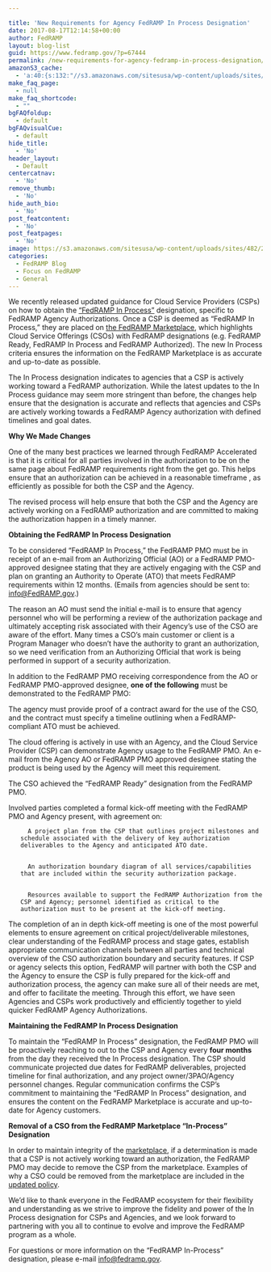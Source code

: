 ```yaml
---

title: 'New Requirements for Agency FedRAMP In Process Designation'
date: 2017-08-17T12:14:58+00:00
author: FedRAMP
layout: blog-list
guid: https://www.fedramp.gov/?p=67444
permalink: /new-requirements-for-agency-fedramp-in-process-designation/
amazonS3_cache:
  - 'a:40:{s:132:"//s3.amazonaws.com/sitesusa/wp-content/uploads/sites/482/2016/06/FedRAMP-Requirements-for-Obtaining-In-Process-Designation_FINAL.pdf";s:5:"67446";s:99:"//www.fedramp.gov/files/2016/06/FedRAMP-Requirements-for-Obtaining-In-Process-Designation_FINAL.pdf";s:5:"67446";s:88:"//www.fedramp.gov/files/2016/06/FedRAMP-JAB-PATO-Prioritization-Criteria-11102016-21.pdf";i:67047;s:121:"//s3.amazonaws.com/sitesusa/wp-content/uploads/sites/482/2016/06/FedRAMP-JAB-PATO-Prioritization-Criteria-11102016-21.pdf";i:67047;s:64:"//www.fedramp.gov/files/2016/06/JAB-Prioritization-Guidance1.pdf";i:67290;s:97:"//s3.amazonaws.com/sitesusa/wp-content/uploads/sites/482/2016/06/JAB-Prioritization-Guidance1.pdf";i:67290;s:56:"//www.fedramp.gov/files/2017/06/FedRAMP-Connect-Logo.png";i:67309;s:89:"//s3.amazonaws.com/sitesusa/wp-content/uploads/sites/482/2017/06/FedRAMP-Connect-Logo.png";i:67309;s:77:"//www.fedramp.gov/files/2016/06/CSP-JAB-P-ATO-Roles-and-Responsibilites-1.pdf";i:66905;s:110:"//s3.amazonaws.com/sitesusa/wp-content/uploads/sites/482/2016/06/CSP-JAB-P-ATO-Roles-and-Responsibilites-1.pdf";i:66905;s:73:"//www.fedramp.gov/files/2016/04/FedRAMP-Moderate-RAR-Template-v1.2-3.docx";i:67012;s:106:"//s3.amazonaws.com/sitesusa/wp-content/uploads/sites/482/2016/04/FedRAMP-Moderate-RAR-Template-v1.2-3.docx";i:67012;s:73:"//www.fedramp.gov/files/2017/08/FedRAMP_JAB-authorization-process_v-2.png";i:67426;s:106:"//s3.amazonaws.com/sitesusa/wp-content/uploads/sites/482/2017/08/FedRAMP_JAB-authorization-process_v-2.png";i:67426;s:87:"//www.fedramp.gov/files/2017/07/FedRAMP-icon_and_cover-for-templates_04262017_V1-46.png";i:67353;s:120:"//s3.amazonaws.com/sitesusa/wp-content/uploads/sites/482/2017/07/FedRAMP-icon_and_cover-for-templates_04262017_V1-46.png";i:67353;s:72:"//www.fedramp.gov/files/2017/07/Screen-Shot-2017-07-13-at-5.16.41-PM.png";i:67330;s:105:"//s3.amazonaws.com/sitesusa/wp-content/uploads/sites/482/2017/07/Screen-Shot-2017-07-13-at-5.16.41-PM.png";i:67330;s:71:"//www.fedramp.gov/files/2016/06/FedRAMP-Branding-Guidance_June-2017.pdf";i:67008;s:104:"//s3.amazonaws.com/sitesusa/wp-content/uploads/sites/482/2016/06/FedRAMP-Branding-Guidance_June-2017.pdf";i:67008;s:72:"//www.fedramp.gov/files/2017/06/Screen-Shot-2017-06-07-at-9.13.52-AM.png";i:67126;s:105:"//s3.amazonaws.com/sitesusa/wp-content/uploads/sites/482/2017/06/Screen-Shot-2017-06-07-at-9.13.52-AM.png";i:67126;s:79:"//www.fedramp.gov/files/2016/06/3PAO-JAB-P-ATO-Roles-and-Responsibilities-1.pdf";i:66906;s:112:"//s3.amazonaws.com/sitesusa/wp-content/uploads/sites/482/2016/06/3PAO-JAB-P-ATO-Roles-and-Responsibilities-1.pdf";i:66906;s:83:"//www.fedramp.gov/files/2016/06/FedRAMP-Business-Case-Form_Interactive_161121v2.pdf";i:66151;s:116:"//s3.amazonaws.com/sitesusa/wp-content/uploads/sites/482/2016/06/FedRAMP-Business-Case-Form_Interactive_161121v2.pdf";i:66151;s:71:"//www.fedramp.gov/files/2016/04/FedRAMP-Moderate-RAR-Template-v1.2.docx";i:66715;s:104:"//s3.amazonaws.com/sitesusa/wp-content/uploads/sites/482/2016/04/FedRAMP-Moderate-RAR-Template-v1.2.docx";i:66715;s:67:"//www.fedramp.gov/files/2017/04/FedRAMP-High-RAR-Template-v1.0.docx";i:66794;s:100:"//s3.amazonaws.com/sitesusa/wp-content/uploads/sites/482/2017/04/FedRAMP-High-RAR-Template-v1.0.docx";i:66794;s:78:"//www.fedramp.gov/files/2016/06/FedRAMP-RAR_A-guide-for-3PAO_02152017_V4-1.pdf";i:66851;s:111:"//s3.amazonaws.com/sitesusa/wp-content/uploads/sites/482/2016/06/FedRAMP-RAR_A-guide-for-3PAO_02152017_V4-1.pdf";i:66851;s:72:"//www.fedramp.gov/files/2017/04/Screen-Shot-2017-04-20-at-5.49.46-AM.png";i:66839;s:105:"//s3.amazonaws.com/sitesusa/wp-content/uploads/sites/482/2017/04/Screen-Shot-2017-04-20-at-5.49.46-AM.png";i:66839;s:80:"//www.fedramp.gov/files/2017/02/FedRAMP-New-Service-Onboarding-Request-V2.0.docx";i:66635;s:113:"//s3.amazonaws.com/sitesusa/wp-content/uploads/sites/482/2017/02/FedRAMP-New-Service-Onboarding-Request-V2.0.docx";i:66635;s:73:"//www.fedramp.gov/files/2017/02/Screen-Shot-2017-02-16-at-12.54.21-PM.png";i:66552;s:106:"//s3.amazonaws.com/sitesusa/wp-content/uploads/sites/482/2017/02/Screen-Shot-2017-02-16-at-12.54.21-PM.png";i:66552;s:72:"//www.fedramp.gov/files/2017/02/Screen-Shot-2017-02-16-at-2.56.26-PM.png";i:66590;s:105:"//s3.amazonaws.com/sitesusa/wp-content/uploads/sites/482/2017/02/Screen-Shot-2017-02-16-at-2.56.26-PM.png";i:66590;}'
make_faq_page:
  - null
make_faq_shortcode:
  - ""
bgFAQfoldup:
  - default
bgFAQvisualCue:
  - default
hide_title:
  - 'No'
header_layout:
  - Default
centercatnav:
  - 'No'
remove_thumb:
  - 'No'
hide_auth_bio:
  - 'No'
post_featcontent:
  - 'No'
post_featpages:
  - 'No'
image: https://s3.amazonaws.com/sitesusa/wp-content/uploads/sites/482/2017/07/Screen-Shot-2017-07-18-at-2.18.22-PM.png
categories:
  - FedRAMP Blog
  - Focus on FedRAMP
  - General
---
```

We recently released updated guidance for Cloud Service Providers (CSPs) on how to obtain the [“FedRAMP In Process”](https://s3.amazonaws.com/sitesusa/wp-content/uploads/sites/482/2016/06/FedRAMP-Requirements-for-Obtaining-In-Process-Designation_FINAL.pdf) designation, specific to FedRAMP Agency Authorizations. Once a CSP is deemed as “FedRAMP In Process,” they are placed on [the FedRAMP Marketplace](https://marketplace.fedramp.gov/#/products), which highlights Cloud Service Offerings (CSOs) with FedRAMP designations (e.g. FedRAMP Ready, FedRAMP In Process and FedRAMP Authorized). The new In Process criteria ensures the information on the FedRAMP Marketplace is as accurate and up-to-date as possible. 

The In Process designation indicates to agencies that a CSP is actively working toward a FedRAMP authorization. While the latest updates to the In Process guidance may seem more stringent than before, the changes help ensure that the designation is accurate and reflects that agencies and CSPs are actively working towards a FedRAMP Agency authorization with defined timelines and goal dates.

**Why We Made Changes**

One of the many best practices we learned through FedRAMP Accelerated is that it is critical for all parties involved in the authorization to be on the same page about FedRAMP requirements right from the get go. This helps ensure that an authorization can be achieved in a reasonable timeframe , as efficiently as possible for both the CSP and the Agency.

The revised process will help ensure that both the CSP and the Agency are actively working on a FedRAMP authorization and are committed to making the authorization happen in a timely manner.

**Obtaining the FedRAMP In Process Designation**

To be considered “FedRAMP In Process,” the FedRAMP PMO must be in receipt of an e-mail from an Authorizing Official (AO) or a FedRAMP PMO-approved designee stating that they are actively engaging with the CSP and plan on granting an Authority to Operate (ATO) that meets FedRAMP requirements within 12 months. (Emails from agencies should be sent to: [info@FedRAMP.gov](mailto:info@FedRAMP.gov).)

The reason an AO must send the initial e-mail is to ensure that agency personnel who will be performing a review of the authorization package and ultimately accepting risk associated with their Agency’s use of the CSO are aware of the effort. Many times a CSO’s main customer or client is a Program Manager who doesn’t have the authority to grant an authorization, so we need verification from an Authorizing Official that work is being performed in support of a security authorization.

In addition to the FedRAMP PMO receiving correspondence from the AO or FedRAMP PMO-approved designee, **one of the following** must be demonstrated to the FedRAMP PMO: 


  The agency must provide proof of a contract award for the use of the CSO, and the contract must specify a timeline outlining when a FedRAMP-compliant ATO must be achieved. 


  The cloud offering is actively in use with an Agency, and the Cloud Service Provider (CSP) can demonstrate Agency usage to the FedRAMP PMO. An e-mail from the Agency AO or FedRAMP PMO approved designee stating the product is being used by the Agency will meet this requirement.


  The CSO achieved the “FedRAMP Ready” designation from the FedRAMP PMO. 


  Involved parties completed a formal kick-off meeting with the FedRAMP PMO and Agency present, with agreement on: <ul>
    
      A project plan from the CSP that outlines project milestones and schedule associated with the delivery of key authorization deliverables to the Agency and anticipated ATO date.
    
    
      An authorization boundary diagram of all services/capabilities that are included within the security authorization package.
    
    
      Resources available to support the FedRAMP Authorization from the CSP and Agency; personnel identified as critical to the authorization must to be present at the kick-off meeting.
    
  </ul>


The completion of an in depth kick-off meeting is one of the most powerful elements to ensure agreement on critical project/deliverable milestones, clear understanding of the FedRAMP process and stage gates, establish appropriate communication channels between all parties and technical overview of the CSO authorization boundary and security features. If CSP or agency selects this option, FedRAMP will partner with both the CSP and the Agency to ensure the CSP is fully prepared for the kick-off and authorization process, the agency can make sure all of their needs are met, and offer to facilitate the meeting. Through this effort, we have seen Agencies and CSPs work productively and efficiently together to yield quicker FedRAMP Agency Authorizations. 

**Maintaining the FedRAMP In Process Designation**

To maintain the “FedRAMP In Process” designation, the FedRAMP PMO will be proactively reaching to out to the CSP and Agency every **four months** from the day they received the In Process designation. The CSP should communicate projected due dates for FedRAMP deliverables, projected timeline for final authorization, and any project owner/3PAO/Agency personnel changes. Regular communication confirms the CSP’s commitment to maintaining the “FedRAMP In Process” designation, and ensures the content on the FedRAMP Marketplace is accurate and up-to-date for Agency customers. 

**Removal of a CSO from the FedRAMP Marketplace “In-Process” Designation**

In order to maintain integrity of the [marketplace](https://marketplace.fedramp.gov/#/products?status=In%20Process&sort=productName), if a determination is made that a CSP is not actively working toward an authorization, the FedRAMP PMO may decide to remove the CSP from the marketplace. Examples of why a CSO could be removed from the marketplace are included in the <a href="https://s3.amazonaws.com/sitesusa/wp-content/uploads/sites/482/2016/06/FedRAMP-Requirements-for-Obtaining-In-Process-Designation_FINAL.pdf">updated policy</a>. 

We’d like to thank everyone in the FedRAMP ecosystem for their flexibility and understanding as we strive to improve the fidelity and power of the In Process designation for CSPs and Agencies, and we look forward to partnering with you all to continue to evolve and improve the FedRAMP program as a whole.

For questions or more information on the “FedRAMP In-Process” designation, please e-mail [info@fedramp.gov](mailto:info@fedramp.gov). 